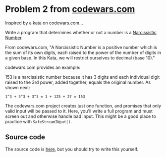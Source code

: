 # Problem 2 from [codewars.com](https://www.codewars.com)

Inspired by a kata on codewars.com...

Write a program that determines whether or not a number is a [Narcissistic Number](https://en.wikipedia.org/wiki/Narcissistic_number).

From codewars.com, "A Narcissistic Number is a positive number which is the sum of its own digits, each raised to the power of the number of digits in a given base. In this Kata, we will restrict ourselves to decimal (base 10)."

codewars.com provides an example:

153 is a narcissistic number because it has 3 digits and each individual digit raised to the 3rd power, added together, equals the original number. As shown next:

```text
1^3 + 5^3 + 3^3 = 1 + 125 + 27 = 153
```

The codewars.com project creates just one function, and promises that only valid input will be passed to it. Here, you'll write a full program and must screen out and otherwise handle bad input. This might be a good place to practice with `SafeStreamINput()`.

## Source code

The source code is [here](./narc.cpp), but you should try to write this yourself.
